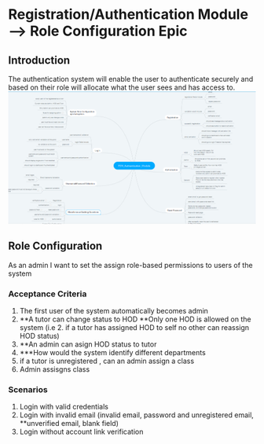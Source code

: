 # Registration/Authentication Module --> Role Configuration Epic
## Introduction
The authentication system will enable the user to authenticate securely and based on their role will allocate what the user sees and has access to.
![Authentication module](../auth.PNG)
<!-- ![Authentication module](../../karate/k01.PNG) -->


## Role Configuration

As an admin I want to set the assign role-based permissions to users of the system
### Acceptance Criteria
1. The first user of the system automatically becomes admin
1. **A tutor can change status to HOD
**Only one HOD is allowed on the system (i.e 2. if a tutor has assigned HOD to self no other can reassign HOD status)
3. **An admin can asign HOD status to tutor
4. ***How would the system identify different departments
5. if a tutor is unregistered , can an admin assign a class
6. Admin assisgns class

### Scenarios
1. Login with valid credentials
2. Login with invalid email (invalid email, password and unregistered email, **unverified email, blank field)
3. Login without account link verification


